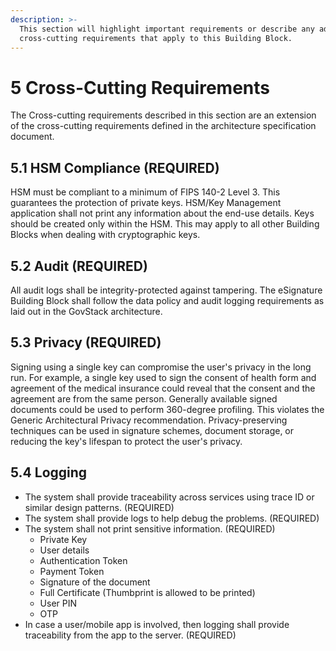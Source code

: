 ```yaml
---
description: >-
  This section will highlight important requirements or describe any additional
  cross-cutting requirements that apply to this Building Block.
---
```


# 5 Cross-Cutting Requirements

The Cross-cutting requirements described in this section are an extension of the cross-cutting requirements defined in the architecture specification document.

## 5.1 HSM Compliance (REQUIRED)

HSM must be compliant to a minimum of FIPS 140-2 Level 3. This guarantees the protection of private keys. HSM/Key Management application shall not print any information about the end-use details. Keys should be created only within the HSM. This may apply to all other Building Blocks when dealing with cryptographic keys.

## 5.2 Audit (REQUIRED)

All audit logs shall be integrity-protected against tampering. The eSignature Building Block shall follow the data policy and audit logging requirements as laid out in the GovStack architecture.

## 5.3 Privacy (REQUIRED)

Signing using a single key can compromise the user's privacy in the long run. For example, a single key used to sign the consent of health form and agreement of the medical insurance could reveal that the consent and the agreement are from the same person. Generally available signed documents could be used to perform 360-degree profiling. This violates the Generic Architectural Privacy recommendation. Privacy-preserving techniques can be used in signature schemes, document storage, or reducing the key's lifespan to protect the user's privacy.

## 5.4 Logging&#x20;

* The system shall provide traceability across services using trace ID or similar design patterns. (REQUIRED)
* The system shall provide logs to help debug the problems. (REQUIRED)
* The system shall not print sensitive information. (REQUIRED)
  * Private Key
  * User details
  * Authentication Token
  * Payment Token
  * Signature of the document
  * Full Certificate (Thumbprint is allowed to be printed)
  * User PIN
  * OTP
* In case a user/mobile app is involved, then logging shall provide traceability from the app to the server. (REQUIRED)
